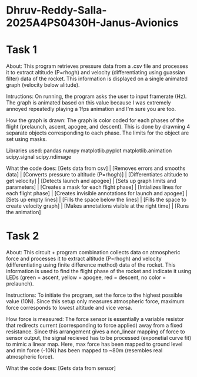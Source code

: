 # Dhruv-Reddy-Salla-2025A4PS0430H-Janus-Avionics


# Task 1
About:
This program retrieves pressure data from a .csv file and processes it to extract altitude (P=rho*g*h) and velocity (differentiating using guassian filter) data of the rocket. This information is displayed on a single animated graph (velocity below alitude).

Intructions:
On running, the program asks the user to input framerate (Hz). The graph is animated based on this value because I was extremely annoyed repeatedly playing a 1fps animation and I'm sure you are too.

How the graph is drawn:
The graph is color coded for each phases of the flight (prelaunch, ascent, apogee, and descent). This is done by drawning 4 separate objects corresponding to each phase. The limits for the object are set using masks.

Libraries used:
pandas
numpy
matplotlib.pyplot
matplotlib.animation
scipy.signal
scipy.ndimage

What the code does:
[Gets data from csv]
        |
[Removes errors and smooths data]
        |
[Converts pressure to altitude (P=rho*g*h)]
        |
[Differentiates altitude to get velocity]
        |
[Detects launch and apogee]
        |
[Sets up graph limits and parameters]
        |
[Creates a mask for each flight phase]
        |
[Intializes lines for each flight phase]
        |
[Creates invisible annotations for launch and apogee]
        |
[Sets up empty lines]
        |
[Fills the space below the lines]
        |
[Fills the space to create velocity graph]
        |
[Makes annotations visible at the right time]
        |
[Runs the animation]


# Task 2
About:
This circuit + program combination collects data on atmospheric force and processes it to extract altitude (P=rho*g*h) and velocity (differentiating using finite difference method) data of the rocket. This information is used to find the flight phase of the rocket and indicate it using LEDs (green = ascent, yellow = apogee, red = descent, no color = prelaunch). 

Instructions:
To initiate the program, set the force to the highest possible value (10N). Since this setup only measures atmospheric force, maximum force corresponds to lowest altitude and vice versa. 

How force is measured:
The force sensor is essentially a variable resistor that redirects current (corresponding to force applied) away from a fixed resistance. Since this arrangement gives a non_linear mapping of force to sensor output, the signal recieved has to be processed (exponetial curve fit) to mimic a linear map. Here, max force has been mapped to ground level and min force (-10N) has been mapped to ~80m (resembles real atmospheric force).

What the code does:
[Gets data from sensor]

